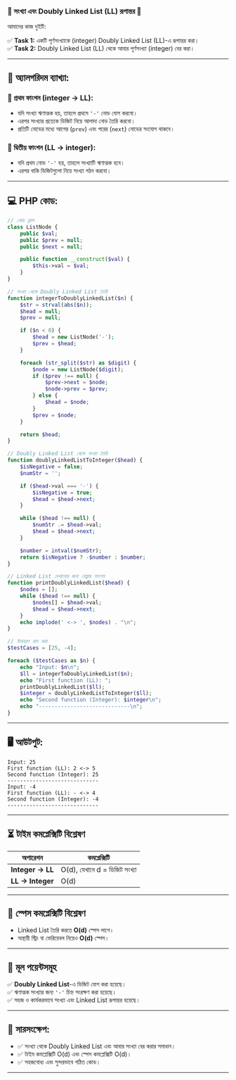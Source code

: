 ### **🌟 সংখ্যা এবং Doubly Linked List (LL) রূপান্তর 🌟**

আমাদের কাজ দুইটি:  

✅ **Task 1:** একটি পূর্ণসংখ্যাকে (integer) Doubly Linked List (LL)-এ রূপান্তর করা।  
✅ **Task 2:** Doubly Linked List (LL) থেকে আবার পূর্ণসংখ্যা (integer) বের করা।  

---

## **📌 অ্যালগরিদম ব্যাখ্যা:**  

### 🔹 প্রথম ফাংশন (integer → LL):  
- যদি সংখ্যা ঋণাত্মক হয়, তাহলে প্রথমে `'-'` নোড যোগ করবো।  
- এরপর সংখ্যার প্রত্যেক ডিজিট নিয়ে আলাদা নোড তৈরি করবো।  
- প্রতিটি নোডের মধ্যে আগের (`prev`) এবং পরের (`next`) নোডের সংযোগ থাকবে।  

### 🔹 দ্বিতীয় ফাংশন (LL → integer):  
- যদি প্রথম নোড `'-'` হয়, তাহলে সংখ্যাটি ঋণাত্মক হবে।  
- এরপর বাকি ডিজিটগুলো নিয়ে সংখ্যা গঠন করবো।  

---

## **💻 PHP কোড:**  

```php
// নোড ক্লাস
class ListNode {
    public $val;
    public $prev = null;
    public $next = null;

    public function __construct($val) {
        $this->val = $val;
    }
}

// সংখ্যা থেকে Doubly Linked List তৈরি
function integerToDoublyLinkedList($n) {
    $str = strval(abs($n));
    $head = null;
    $prev = null;

    if ($n < 0) {
        $head = new ListNode('-');
        $prev = $head;
    }

    foreach (str_split($str) as $digit) {
        $node = new ListNode($digit);
        if ($prev !== null) {
            $prev->next = $node;
            $node->prev = $prev;
        } else {
            $head = $node;
        }
        $prev = $node;
    }

    return $head;
}

// Doubly Linked List থেকে সংখ্যা তৈরি
function doublyLinkedListToInteger($head) {
    $isNegative = false;
    $numStr = '';

    if ($head->val === '-') {
        $isNegative = true;
        $head = $head->next;
    }

    while ($head !== null) {
        $numStr .= $head->val;
        $head = $head->next;
    }

    $number = intval($numStr);
    return $isNegative ? -$number : $number;
}

// Linked List দেখানোর জন্য হেল্পার ফাংশন
function printDoublyLinkedList($head) {
    $nodes = [];
    while ($head !== null) {
        $nodes[] = $head->val;
        $head = $head->next;
    }
    echo implode(' <-> ', $nodes) . "\n";
}

// উদাহরণ রান করা
$testCases = [25, -4];

foreach ($testCases as $n) {
    echo "Input: $n\n";
    $ll = integerToDoublyLinkedList($n);
    echo "First function (LL): ";
    printDoublyLinkedList($ll);
    $integer = doublyLinkedListToInteger($ll);
    echo "Second function (Integer): $integer\n";
    echo "-----------------------------\n";
}
```

---

## **🖥️ আউটপুট:**  

```
Input: 25
First function (LL): 2 <-> 5
Second function (Integer): 25
-----------------------------
Input: -4
First function (LL): - <-> 4
Second function (Integer): -4
-----------------------------
```

---

## **⏳ টাইম কমপ্লেক্সিটি বিশ্লেষণ**

| অপারেশন | কমপ্লেক্সিটি |
|----------|--------------|
| **Integer → LL** | O(d), যেখানে d = ডিজিট সংখ্যা |
| **LL → Integer** | O(d) |

---

## **💾 স্পেস কমপ্লেক্সিটি বিশ্লেষণ**  

- Linked List তৈরি করতে **O(d)** স্পেস লাগে।  
- অস্থায়ী স্ট্রিং বা ভেরিয়েবল নিয়েও **O(d)** স্পেস।  

---

## **🔑 মূল পয়েন্টসমূহ**  
✅ **Doubly Linked List**-এ ডিজিট যোগ করা হয়েছে।  
✅ ঋণাত্মক সংখ্যার জন্য `'-'` চিহ্ন সংরক্ষণ করা হয়েছে।  
✅ সহজ ও কার্যকরভাবে সংখ্যা এবং Linked List রূপান্তর হয়েছে।  

---

## **📢 সারসংক্ষেপ:**  
- ✅ সংখ্যা থেকে Doubly Linked List এবং আবার সংখ্যা বের করার সমাধান।  
- ✅ টাইম কমপ্লেক্সিটি O(d) এবং স্পেস কমপ্লেক্সিটি O(d)।  
- ✅ সহজবোধ্য এবং সুন্দরভাবে গঠিত কোড।  

---
